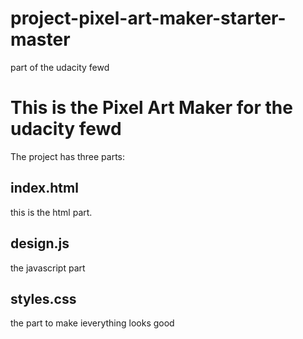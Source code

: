# project-pixel-art-maker-starter-master
part of the udacity fewd


# **This is the Pixel Art Maker for the udacity fewd**
The project has three parts:

## index.html
this is the html part.

## design.js
the javascript part

## styles.css
the part to make ieverything looks good
